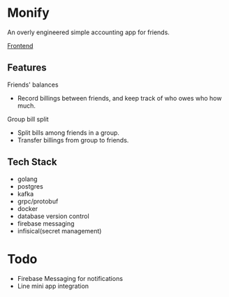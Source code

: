 ﻿# Monify

An overly engineered simple accounting app for friends.

[Frontend](https://github.com/Jasmine0108/moneyApp_frontend)


## Features
Friends' balances
- Record billings between friends, and keep track of who owes who how much.  

Group bill split
- Split bills among friends in a group.  
- Transfer billings from group to friends.


## Tech Stack
- golang 
- postgres
- kafka
- grpc/protobuf
- docker
- database version control
- firebase messaging
- infisical(secret management)


# Todo
- Firebase Messaging for notifications
- Line mini app integration

